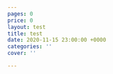 ```yaml
---
pages: 0
price: 0
layout: test
title: test
date: 2020-11-15 23:00:00 +0000
categories: ''
cover: ''

---
```

